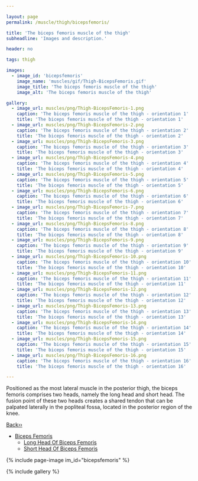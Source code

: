 ```yaml
---

layout: page
permalink: /muscle/thigh/bicepsfemoris/

title: 'The biceps femoris muscle of the thigh'
subheadline: 'Images and description.'

header: no

tags: thigh

images:
  - image_id: 'bicepsfemoris'
    image_name: 'muscles/gif/Thigh-BicepsFemoris.gif'
    image_title: 'The biceps femoris muscle of the thigh'
    image_alt: 'The biceps femoris muscle of the thigh' 

gallery:
  - image_url: muscles/png/Thigh-BicepsFemoris-1.png
    caption: 'The biceps femoris muscle of the thigh - orientation 1'
    title: 'The biceps femoris muscle of the thigh - orientation 1'
  - image_url: muscles/png/Thigh-BicepsFemoris-2.png
    caption: 'The biceps femoris muscle of the thigh - orientation 2'
    title: 'The biceps femoris muscle of the thigh - orientation 2'
  - image_url: muscles/png/Thigh-BicepsFemoris-3.png
    caption: 'The biceps femoris muscle of the thigh - orientation 3'
    title: 'The biceps femoris muscle of the thigh - orientation 3'
  - image_url: muscles/png/Thigh-BicepsFemoris-4.png
    caption: 'The biceps femoris muscle of the thigh - orientation 4'
    title: 'The biceps femoris muscle of the thigh - orientation 4'
  - image_url: muscles/png/Thigh-BicepsFemoris-5.png
    caption: 'The biceps femoris muscle of the thigh - orientation 5'
    title: 'The biceps femoris muscle of the thigh - orientation 5'
  - image_url: muscles/png/Thigh-BicepsFemoris-6.png
    caption: 'The biceps femoris muscle of the thigh - orientation 6'
    title: 'The biceps femoris muscle of the thigh - orientation 6'
  - image_url: muscles/png/Thigh-BicepsFemoris-7.png
    caption: 'The biceps femoris muscle of the thigh - orientation 7'
    title: 'The biceps femoris muscle of the thigh - orientation 7'
  - image_url: muscles/png/Thigh-BicepsFemoris-8.png
    caption: 'The biceps femoris muscle of the thigh - orientation 8'
    title: 'The biceps femoris muscle of the thigh - orientation 8'
  - image_url: muscles/png/Thigh-BicepsFemoris-9.png
    caption: 'The biceps femoris muscle of the thigh - orientation 9'
    title: 'The biceps femoris muscle of the thigh - orientation 9'
  - image_url: muscles/png/Thigh-BicepsFemoris-10.png
    caption: 'The biceps femoris muscle of the thigh - orientation 10'
    title: 'The biceps femoris muscle of the thigh - orientation 10'
  - image_url: muscles/png/Thigh-BicepsFemoris-11.png
    caption: 'The biceps femoris muscle of the thigh - orientation 11'
    title: 'The biceps femoris muscle of the thigh - orientation 11'
  - image_url: muscles/png/Thigh-BicepsFemoris-12.png
    caption: 'The biceps femoris muscle of the thigh - orientation 12'
    title: 'The biceps femoris muscle of the thigh - orientation 12'
  - image_url: muscles/png/Thigh-BicepsFemoris-13.png
    caption: 'The biceps femoris muscle of the thigh - orientation 13'
    title: 'The biceps femoris muscle of the thigh - orientation 13'
  - image_url: muscles/png/Thigh-BicepsFemoris-14.png
    caption: 'The biceps femoris muscle of the thigh - orientation 14'
    title: 'The biceps femoris muscle of the thigh - orientation 14'
  - image_url: muscles/png/Thigh-BicepsFemoris-15.png
    caption: 'The biceps femoris muscle of the thigh - orientation 15'
    title: 'The biceps femoris muscle of the thigh - orientation 15'
  - image_url: muscles/png/Thigh-BicepsFemoris-16.png
    caption: 'The biceps femoris muscle of the thigh - orientation 16'
    title: 'The biceps femoris muscle of the thigh - orientation 16'

---
```


Positioned as the most lateral muscle in the posterior thigh, the biceps femoris comprises two heads, namely the long head and short head. The fusion point of these two heads creates a shared tendon that can be palpated laterally in the popliteal fossa, located in the posterior region of the knee.

[Back››](/muscle/thigh/)

- [Biceps Femoris](/muscle/thigh/bicepsfemoris/)
  - [Long Head Of Biceps Femoris](/muscle/thigh/longbicepsfemoris/)
  - [Short Head Of Biceps Femoris](/muscle/thigh/shortbicepsfemoris/)

{% include page-image im_id="bicepsfemoris" %}

{% include gallery %}
